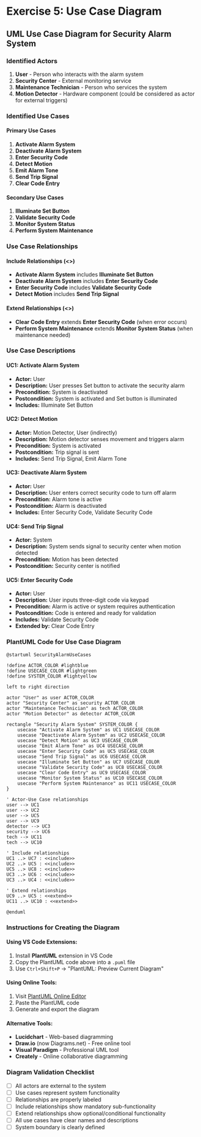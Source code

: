 # Exercise 5: Use Case Diagram

## UML Use Case Diagram for Security Alarm System

### Identified Actors

1. **User** - Person who interacts with the alarm system
2. **Security Center** - External monitoring service
3. **Maintenance Technician** - Person who services the system
4. **Motion Detector** - Hardware component (could be considered as actor for external triggers)

### Identified Use Cases

#### Primary Use Cases
1. **Activate Alarm System**
2. **Deactivate Alarm System**
3. **Enter Security Code**
4. **Detect Motion**
5. **Emit Alarm Tone**
6. **Send Trip Signal**
7. **Clear Code Entry**

#### Secondary Use Cases
1. **Illuminate Set Button**
2. **Validate Security Code**
3. **Monitor System Status**
4. **Perform System Maintenance**

### Use Case Relationships

#### Include Relationships (<<include>>)
- **Activate Alarm System** includes **Illuminate Set Button**
- **Deactivate Alarm System** includes **Enter Security Code**
- **Enter Security Code** includes **Validate Security Code**
- **Detect Motion** includes **Send Trip Signal**

#### Extend Relationships (<<extend>>)
- **Clear Code Entry** extends **Enter Security Code** (when error occurs)
- **Perform System Maintenance** extends **Monitor System Status** (when maintenance needed)

### Use Case Descriptions

#### UC1: Activate Alarm System
- **Actor:** User
- **Description:** User presses Set button to activate the security alarm
- **Precondition:** System is deactivated
- **Postcondition:** System is activated and Set button is illuminated
- **Includes:** Illuminate Set Button

#### UC2: Detect Motion
- **Actor:** Motion Detector, User (indirectly)
- **Description:** Motion detector senses movement and triggers alarm
- **Precondition:** System is activated
- **Postcondition:** Trip signal is sent
- **Includes:** Send Trip Signal, Emit Alarm Tone

#### UC3: Deactivate Alarm System  
- **Actor:** User
- **Description:** User enters correct security code to turn off alarm
- **Precondition:** Alarm tone is active
- **Postcondition:** Alarm is deactivated
- **Includes:** Enter Security Code, Validate Security Code

#### UC4: Send Trip Signal
- **Actor:** System
- **Description:** System sends signal to security center when motion detected
- **Precondition:** Motion has been detected
- **Postcondition:** Security center is notified

#### UC5: Enter Security Code
- **Actor:** User
- **Description:** User inputs three-digit code via keypad
- **Precondition:** Alarm is active or system requires authentication
- **Postcondition:** Code is entered and ready for validation
- **Includes:** Validate Security Code
- **Extended by:** Clear Code Entry

### PlantUML Code for Use Case Diagram

```plantuml
@startuml SecurityAlarmUseCases

!define ACTOR_COLOR #lightblue
!define USECASE_COLOR #lightgreen
!define SYSTEM_COLOR #lightyellow

left to right direction

actor "User" as user ACTOR_COLOR
actor "Security Center" as security ACTOR_COLOR  
actor "Maintenance Technician" as tech ACTOR_COLOR
actor "Motion Detector" as detector ACTOR_COLOR

rectangle "Security Alarm System" SYSTEM_COLOR {
    usecase "Activate Alarm System" as UC1 USECASE_COLOR
    usecase "Deactivate Alarm System" as UC2 USECASE_COLOR
    usecase "Detect Motion" as UC3 USECASE_COLOR
    usecase "Emit Alarm Tone" as UC4 USECASE_COLOR
    usecase "Enter Security Code" as UC5 USECASE_COLOR
    usecase "Send Trip Signal" as UC6 USECASE_COLOR
    usecase "Illuminate Set Button" as UC7 USECASE_COLOR
    usecase "Validate Security Code" as UC8 USECASE_COLOR
    usecase "Clear Code Entry" as UC9 USECASE_COLOR
    usecase "Monitor System Status" as UC10 USECASE_COLOR
    usecase "Perform System Maintenance" as UC11 USECASE_COLOR
}

' Actor-Use Case relationships
user --> UC1
user --> UC2
user --> UC5
user --> UC9
detector --> UC3
security --> UC6
tech --> UC11
tech --> UC10

' Include relationships
UC1 ..> UC7 : <<include>>
UC2 ..> UC5 : <<include>>
UC5 ..> UC8 : <<include>>
UC3 ..> UC6 : <<include>>
UC3 ..> UC4 : <<include>>

' Extend relationships  
UC9 ..> UC5 : <<extend>>
UC11 ..> UC10 : <<extend>>

@enduml
```

### Instructions for Creating the Diagram

#### Using VS Code Extensions:
1. Install **PlantUML** extension in VS Code
2. Copy the PlantUML code above into a `.puml` file
3. Use `Ctrl+Shift+P` → "PlantUML: Preview Current Diagram"

#### Using Online Tools:
1. Visit [PlantUML Online Editor](http://www.plantuml.com/plantuml/uml/)
2. Paste the PlantUML code
3. Generate and export the diagram

#### Alternative Tools:
- **Lucidchart** - Web-based diagramming
- **Draw.io** (now Diagrams.net) - Free online tool
- **Visual Paradigm** - Professional UML tool
- **Creately** - Online collaborative diagramming

### Diagram Validation Checklist

- [ ] All actors are external to the system
- [ ] Use cases represent system functionality
- [ ] Relationships are properly labeled
- [ ] Include relationships show mandatory sub-functionality
- [ ] Extend relationships show optional/conditional functionality
- [ ] All use cases have clear names and descriptions
- [ ] System boundary is clearly defined
